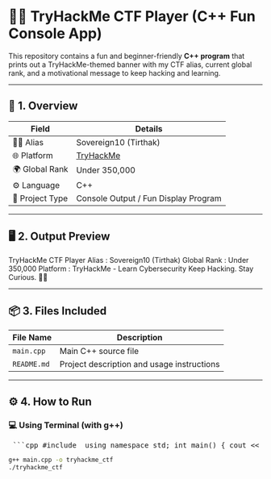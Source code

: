 # 👨‍💻 TryHackMe CTF Player (C++ Fun Console App)

This repository contains a fun and beginner-friendly **C++ program** that prints out a TryHackMe-themed banner with my CTF alias, current global rank, and a motivational message to keep hacking and learning.

---

## 🧱 1. Overview

| Field           | Details                                  |
|----------------|-------------------------------------------|
| 🧑‍💻 Alias       | Sovereign10 (Tirthak)                     |
| 🌐 Platform     | [TryHackMe](https://tryhackme.com)       |
| 🌍 Global Rank  | Under 350,000                            |
| ⚙️ Language     | C++                                       |
| 🧠 Project Type | Console Output / Fun Display Program     |

---

## 🖥️ 2. Output Preview
TryHackMe CTF Player
Alias : Sovereign10 (Tirthak)
Global Rank : Under 350,000
Platform : TryHackMe - Learn Cybersecurity
Keep Hacking. Stay Curious. 🕵️‍♂️

---

## 📦 3. Files Included

| File Name   | Description                               |
|-------------|-------------------------------------------|
| `main.cpp`  | Main C++ source file                      |
| `README.md` | Project description and usage instructions|

---

## ⚙️ 4. How to Run

### 💻 Using Terminal (with g++)
<pre> ```cpp #include <iostream> using namespace std; int main() { cout << "============================\n"; cout << " TryHackMe CTF Player\n"; cout << "============================\n"; cout << "Alias : Sovereign10 (Tirthak)\n"; cout << "Global Rank : Under 350,000\n"; cout << "Platform : TryHackMe - Learn Cybersecurity\n"; cout << "============================\n"; cout << "Keep Hacking. Stay Curious. 🕵️‍♂️\n"; return 0; } ``` </pre>

```bash
g++ main.cpp -o tryhackme_ctf
./tryhackme_ctf
